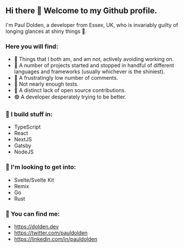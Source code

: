 ## Hi there 👋 Welcome to my Github profile.  

I'm Paul Dolden, a developer from Essex, UK, who is invariably guilty of longing glances at shiny things 💎.

### Here you will find:

- 🔴 Things that I both am, and am not, actively avoiding working on.
- 🔴 A number of projects started and stopped in handful of different languages and frameworks (usually whichever is the shiniest).
- 🔴 A frustratingly low number of comments. 
- 🔴 Not nearly enough tests.
- 🔴 A distinct lack of open source contributions.
- 🟢 A developer desperately trying to be better.

### 🔨 I build stuff in:

- TypeScript
- React
- NextJS
- Gatsby
- NodeJS

### 💭 I'm looking to get into:
- Svelte/Svelte Kit
- Remix
- Go
- Rust

### 📍 You can find me:

- https://dolden.dev
- https://twitter.com/pauldolden
- https://linkedin.com/in/pauldolden


<!--
**pauldolden/pauldolden** is a ✨ _special_ ✨ repository because its `README.md` (this file) appears on your GitHub profile.

Here are some ideas to get you started:

- 🔭 I’m currently working on ...
- 🌱 I’m currently learning ...
- 👯 I’m looking to collaborate on ...
- 🤔 I’m looking for help with ...
- 💬 Ask me about ...
- 📫 How to reach me: ...
- 😄 Pronouns: ...
- ⚡ Fun fact: ...
-->
